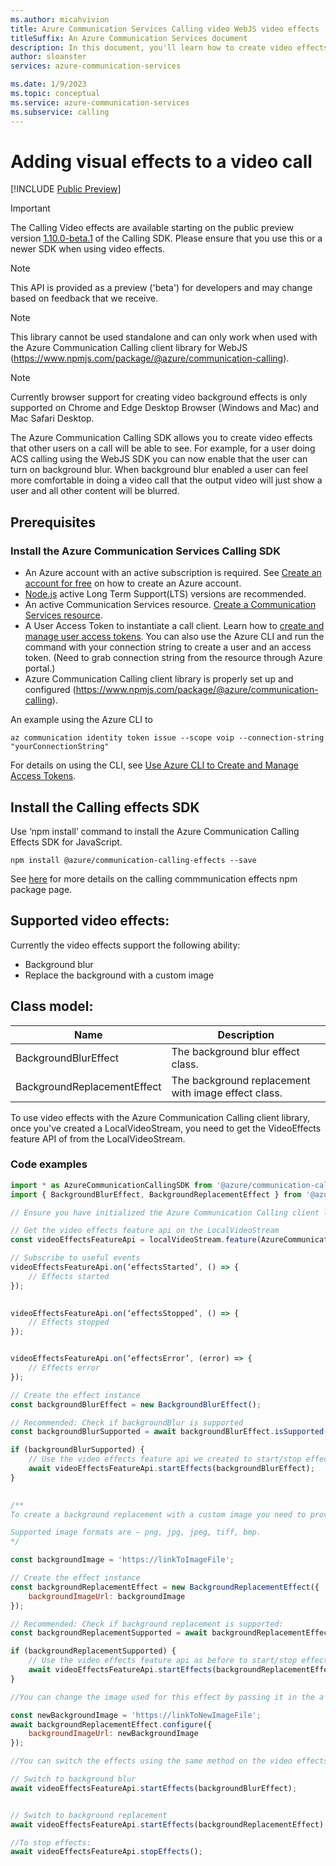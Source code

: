 ```yaml
---
ms.author: micahvivion
title: Azure Communication Services Calling video WebJS video effects
titleSuffix: An Azure Communication Services document
description: In this document, you'll learn how to create video effects on an Azure Communication Services call.
author: sloanster
services: azure-communication-services

ms.date: 1/9/2023
ms.topic: conceptual
ms.service: azure-communication-services
ms.subservice: calling
---
```


# Adding visual effects to a video call

[!INCLUDE [Public Preview](../../includes/public-preview-include-document.md)]

>[!IMPORTANT]
> The Calling Video effects are available starting on the public preview version [1.10.0-beta.1](https://www.npmjs.com/package/@azure/communication-calling/v/1.10.0-beta.1) of the Calling SDK. Please ensure that you use this or a newer SDK when using video effects.

> [!NOTE]
> This API is provided as a preview ('beta') for developers and may change based on feedback that we receive.

> [!NOTE]
> This library cannot be used standalone and can only work when used with the Azure Communication Calling client library for WebJS (https://www.npmjs.com/package/@azure/communication-calling).

> [!NOTE]
> Currently browser support for creating video background effects is only supported on Chrome and Edge Desktop Browser (Windows and Mac) and Mac Safari Desktop.

The Azure Communication Calling SDK allows you to create video effects that other users on a call will be able to see. For example, for a user doing ACS calling using the WebJS SDK you can now enable that the user can turn on background blur. When background blur enabled a user can feel more comfortable in doing a video call that the output video will just show a user and all other content will be blurred.

## Prerequisites
### Install the Azure Communication Services Calling SDK
- An Azure account with an active subscription is required. See [Create an account for free](https://azure.microsoft.com/free/?WT.mc_id=A261C142F) on how to create an Azure account.
- [Node.js](https://nodejs.org/) active Long Term Support(LTS) versions are recommended.
- An active Communication Services resource. [Create a Communication Services resource](../../quickstarts/create-communication-resource.md).
- A User Access Token to instantiate a call client. Learn how to [create and manage user access tokens](../../quickstarts/access-tokens.md). You can also use the Azure CLI and run the command with your connection string to create a user and an access token. (Need to grab connection string from the resource through Azure portal.)
- Azure Communication Calling client library is properly set up and configured (https://www.npmjs.com/package/@azure/communication-calling).

An example using the Azure CLI to 
```azurecli-interactive
az communication identity token issue --scope voip --connection-string "yourConnectionString"
```
For details on using the CLI, see [Use Azure CLI to Create and Manage Access Tokens](../../quickstarts/access-tokens.md?pivots=platform-azcli).

## Install the Calling effects SDK 
Use ‘npm install’ command to install the Azure Communication Calling Effects SDK for JavaScript. 

```console
npm install @azure/communication-calling-effects --save
```
See [here](https://www.npmjs.com/package/@azure/communication-calling-effects) for more details on the calling commmunication effects npm package page.

## Supported video effects:
Currently the video effects support the following ability:
- Background blur 
- Replace the background with a custom image 

## Class model:

| Name  | Description  |
|---|---|
| BackgroundBlurEffect  | The background blur effect class.  |
| BackgroundReplacementEffect  | The background replacement with image effect class.  |

To use video effects with the Azure Communication Calling client library, once you've created a LocalVideoStream, you need to get the VideoEffects feature API of from the LocalVideoStream. 

### Code examples
```js
import * as AzureCommunicationCallingSDK from '@azure/communication-calling'; 
import { BackgroundBlurEffect, BackgroundReplacementEffect } from '@azure/communication-calling-effects'; 

// Ensure you have initialized the Azure Communication Calling client library and have created a LocalVideoStream 

// Get the video effects feature api on the LocalVideoStream 
const videoEffectsFeatureApi = localVideoStream.feature(AzureCommunicationCallingSDK.Features.VideoEffects); 

// Subscribe to useful events 
videoEffectsFeatureApi.on(‘effectsStarted’, () => { 
    // Effects started 
}); 

 
videoEffectsFeatureApi.on(‘effectsStopped’, () => { 
    // Effects stopped
}); 


videoEffectsFeatureApi.on(‘effectsError’, (error) => { 
    // Effects error 
}); 

// Create the effect instance 
const backgroundBlurEffect = new BackgroundBlurEffect(); 

// Recommended: Check if backgroundBlur is supported
const backgroundBlurSupported = await backgroundBlurEffect.isSupported(); 

if (backgroundBlurSupported) { 
    // Use the video effects feature api we created to start/stop effects 
    await videoEffectsFeatureApi.startEffects(backgroundBlurEffect); 
} 

 
/** 
To create a background replacement with a custom image you need to provide the URL of the image you want as the background to this effect. The 'startEffects' method will fail if the URL is not of an image or is unreachable/unreadable. 

Supported image formats are – png, jpg, jpeg, tiff, bmp. 
*/ 

const backgroundImage = 'https://linkToImageFile'; 

// Create the effect instance 
const backgroundReplacementEffect = new BackgroundReplacementEffect({ 
    backgroundImageUrl: backgroundImage 
}); 

// Recommended: Check if background replacement is supported:
const backgroundReplacementSupported = await backgroundReplacementEffect.isSupported(); 

if (backgroundReplacementSupported) { 
    // Use the video effects feature api as before to start/stop effects 
    await videoEffectsFeatureApi.startEffects(backgroundReplacementEffect); 
} 

//You can change the image used for this effect by passing it in the a new configure method: 

const newBackgroundImage = 'https://linkToNewImageFile';
await backgroundReplacementEffect.configure({ 
    backgroundImageUrl: newBackgroundImage 
}); 

//You can switch the effects using the same method on the video effects feature api: 

// Switch to background blur 
await videoEffectsFeatureApi.startEffects(backgroundBlurEffect); 


// Switch to background replacement 
await videoEffectsFeatureApi.startEffects(backgroundReplacementEffect); 

//To stop effects: 
await videoEffectsFeatureApi.stopEffects();

```
